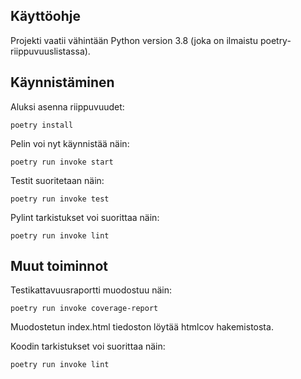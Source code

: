 ## Käyttöohje

Projekti vaatii vähintään Python version 3.8 (joka on ilmaistu poetry- riippuvuuslistassa).

## Käynnistäminen
Aluksi asenna riippuvuudet:
```
poetry install
```

Pelin voi nyt käynnistää näin:
```
poetry run invoke start
```

Testit suoritetaan näin:
```
poetry run invoke test
```

Pylint tarkistukset voi suorittaa näin:
```
poetry run invoke lint
```

## Muut toiminnot
Testikattavuusraportti muodostuu näin:
```
poetry run invoke coverage-report
```
Muodostetun index.html tiedoston löytää htmlcov hakemistosta.


Koodin tarkistukset voi suorittaa näin:
```
poetry run invoke lint
```
